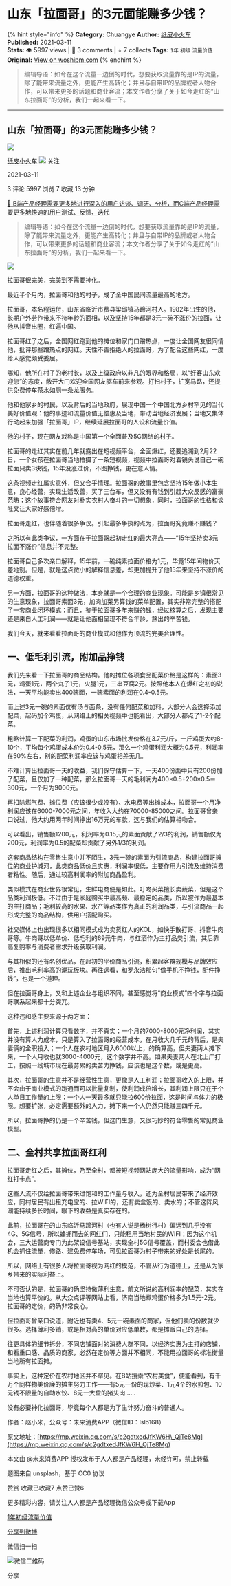 # 山东「拉面哥」的3元面能赚多少钱？
{% hint style="info" %}
**Category:** Chuangye
**Author:** [纸皮小火车](https://www.woshipm.com/u/55753)
**Published:** 2021-03-11  
**Stats:** 👁️ 5997 views | 💬 3 comments | ⭐ 7 collects
**Tags:** `1年` `初级` `流量价值`
**Original:** [View on woshipm.com](https://www.woshipm.com/chuangye/4407424.html)
{% endhint %}
> 编辑导语：如今在这个流量一边倒的时代，想要获取流量靠的是IP的流量，除了能带来流量之外，更能产生高转化；并且与自带IP的品牌或者人物合作，可以带来更多的话题和商业客流；本文作者分享了关于如今走红的“山东拉面哥”的分析，我们一起来看一下。

---

## 山东「拉面哥」的3元面能赚多少钱？

[![](https://image.woshipm.com/wp-files/2018/03/iORMSBnQTHkBDS3msmP3.jpg!/both/72x72)](https://www.woshipm.com/u/55753)

[纸皮小火车](https://www.woshipm.com/u/55753) ![](https://static.woshipm.com/tag/1101_1@2x.png) 关注

2021-03-11

3 评论 5997 浏览 7 收藏 13 分钟

[🔗 B端产品经理需要更多地进行深入的用户访谈、调研、分析，而C端产品经理需要更多地快速的用户测试、反馈、迭代](https://ke.qidianla.com/courses/bcpm)

> 编辑导语：如今在这个流量一边倒的时代，想要获取流量靠的是IP的流量，除了能带来流量之外，更能产生高转化；并且与自带IP的品牌或者人物合作，可以带来更多的话题和商业客流；本文作者分享了关于如今走红的“山东拉面哥”的分析，我们一起来看一下。

![](https://image.woshipm.com/wp-files/2021/03/MP6gkCyjx3AinxT2SAIl.jpg)

拉面哥很完美，完美到不需要神化。

最近半个月内，拉面哥和他的村子，成了全中国民间流量最高的地方。

拉面哥，本名程运付，山东省临沂市费县梁邱镇马蹄河村人。1982年出生的他，长期户外劳作带来不符年龄的面相，以及坚持15年都是3元一碗不涨价的拉面，让他从抖音出圈，红遍中国。

拉面哥红了之后，全国网红跑到他的摊位和家门口蹭热点，一度让全国网友很同情他，批评那些蹭热点的网红。天性不善拒绝人的拉面哥，为了配合这些网红，一度给人感觉颇受委屈。

哪知，他所在村子的老村长，以及上级政府以非凡的眼界和格局，以“好客山东欢迎您”的态度，敞开大门欢迎全国网友驱车前来参观。打扫村子，扩宽马路，还提供免费停车茶水如厕一条龙服务。

他和他家乡的村民，以及背后的当地政府，展现中国一个中国北方乡村罕见的当代美好价值观：他的事迹和流量价值无偿惠及当地，带动当地经济发展；当地又集体行动起来加强「拉面哥」IP，继续延展拉面哥的人设和流量价值。

他的村子，现在网友戏称是中国第一个全面普及5G网络的村子。

拉面哥的走红其实在前几年就露出在短视频平台，全面爆红，还要追溯到2月22日，一个女孩在拉面哥当地拍摄了一条短视频，视频中拉面哥对着镜头说自己一碗拉面只卖3块钱，15年没涨过价，不图挣钱，更在意人情。

这条视频走红属实意外，但又合乎情理。拉面哥的故事里包含坚持15年做小本生意，良心经营，实现生活改善，买了三台车，但又没有有钱到引起大众反感的富豪范畴；这个故事符合网友对朴实农村人奋斗的一切想象，同时，拉面哥的性格和谈吐又让大家好感倍增。

拉面哥走红，也伴随着很多争议。引起最多争执的点为，拉面哥究竟赚不赚钱？

之所以有此类争议，一方面在于拉面哥起初走红的最大亮点——“15年坚持卖3元拉面不涨价”信息并不完整。

拉面哥自己多次亲口解释，15年前，一碗纯素拉面价格为1元，毕竟15年间物价天差地别。但是，就是这点微小的解释信息差，却更加提升了他15年来坚持不涨价的道德权重。

另一方面，拉面哥的这种做法，本身就是一个合理的商业现象。可能是乡镇很常见的生意现象，拉面哥素面3元，加肉加菜另算钱的菜单配置，其实非常完整的搭配了一套商业闭环模式；而且，鉴于拉面哥多年来赚的钱，经过核算之后，发现主要还是来自人工利润——就是让他面相呈现不符合年龄，熬出的辛苦钱。

我们今天，就来看看拉面哥的商业模式和他作为顶流的完美合理性。

## 一、低毛利引流，附加品挣钱

我们先来看一下拉面哥的商品结构。他的摊位各项食品配菜价格是这样的：素面3元，鸡蛋1元，两个丸子1元，火腿1元，三串豆腐2元。按照他本人在爆红之初的说法，一天平均能卖出400碗面，一碗素面的利润在0.4-0.5元。

而上述3元一碗的素面仅有汤与面条，没有任何配菜和加料，大部分人会选择添加配菜，起码加个鸡蛋，从网络上的相关视频中也能看出，大部分人都点了1-2个配菜。

粗略计算一下配菜的利润，鸡蛋的山东市场批发价格在3.7元/斤，一斤鸡蛋大约8-10个，平均每个鸡蛋成本价为0.4-0.5元，那么一个鸡蛋利润大概为0.5元，利润率在50%左右，别的配菜利润率应该与鸡蛋相差无几。

不难计算出拉面哥一天的收益，我们保守估算一下，一天400份面中只有200份加了配菜，且仅加了一种配菜，那么拉面哥一天的毛利润为400×0.5+200×0.5＝300元，一个月为9000元。

再扣除燃气费、摊位费（应该很少或没有）、水电费等出摊成本，拉面哥一个月净利润应该在6000-7000元之间，年收入大约在70000-85000之间。拉面哥曾亲口说过，他大约用两年时间挣出16万元的车款，这与我们的估算相吻合。

可以看出，销售额1200元，利润率为0.15元的素面贡献了2/3的利润，销售额仅为200元，利润率为0.5的配菜却贡献了另外1/3的利润。

这套商品结构在零售生意中并不陌生，3元一碗的素面为引流商品，构建拉面哥摊位的商业护城河，此类商品低价且实惠，利润率很低，主要作用为引流及维持消费者粘性。随后，通过较高利润率的附加商品盈利。

类似模式在商业世界很常见，生鲜电商便是如此。叮咚买菜擅长卖蔬菜，但是这个品类利润极低。不过由于是家庭购买中最高频、最稳定的品类，所以被作为最基本的主打商品；毛利较高的水果、水产等品类作为真正的利润品类，与引流商品一起形成完整的商品结构，供用户搭配购买。

社交媒体上也出现很多以相同模式成为卖货红人的KOL，如快手散打哥、抖音牛肉哥等。牛肉哥以低单价、低毛利的69元牛肉，与红酒作为主打品类引流，其后靠高复购率与消费者需求升级获取利润。

与其相似的还有名创优品，在起初的平价商品引流，积累起客群规模与品牌效应后，推出毛利率高的潮玩板块。再往远看，和罗永浩那句“做手机不挣钱，配件挣钱”，也是一个道理。

但在拉面哥身上，又和上述企业与组织不同，甚至感觉将“商业模式”四个字与拉面哥联系起来都十分突兀。

这种违和感主要来源于两方面：

首先，上述利润计算只看数字，并不真实；一个月的7000-8000元净利润，其实并没有算人力成本，只是算入了拉面哥的经营成本，在月收大几千元的背后，是夫妻俩的全职投入；一个人在农村地区月入6000以上，的确算高，但夫妻两人摊下来，一个人月收也就3000-4000元，这个数字并不高。如果夫妻两人在北上广打工，按照一线城市现在最劳累的卖苦力挣钱，应该也是这个数，或是更高。

其次，拉面哥的生意并不是经营性生意，更像是人工利润；拉面哥收入的上限，并不会由于商业模式的跑通而可以批量复制，使利润成倍增长，其利润上限只在于个人单日工作量的上限；一个人一天最多就只能拉600份拉面，这是时间与体力的极限。想要扩张，必定需要额外的人力，摊下来一个人仍然只能赚三四千元。

所以，拉面哥挣的仍是一个辛苦钱，但这门生意，又很巧妙的符合零售的常见商业模型。

## 二、全村共享拉面哥红利

拉面哥走红之后，其摊位，乃至全村，都被短视频网站庞大的流量影响，成为“网红打卡点”。

这些人流不仅给拉面哥带来过饱和的工作量与收入，还为全村居民带来了经济效应，同村居民有出租充电宝的、拉WIFI的，还有卖盒饭的、卖水的；不管这阵风潮能持续多长时间，眼下的收益是真实存在的。

此前，拉面哥在的山东临沂马蹄河村（也有人说是杨树行村）偏远到几乎没有4G、5G信号，所以蜂拥而去的网红们，只能租用当地村民的WIFI；因为这个机会，三大运营商专门为此架设信号基站，实现全村5G信号覆盖，而村委会也借此机会抓住流量，修路、建免费停车场，可见拉面哥为村子带来的好处是长尾的。

所以，网络上有很多人将拉面哥视为网红的模范，不管从行为道德上，还是从为家乡带来的实际利益上。

不可否认的是，拉面哥的确坚持做薄利生意，前文所说的高利润率的配菜，其实在当地也算平价的。从大众点评等网站上看，济南当地煮鸡蛋价格多为1.5元-2元。拉面哥的定价，的确非常良心。

但拉面哥曾亲口说道，附近也有卖4、5元一碗素面的商家，但他们卖的份数就少很多。选择薄利多销，或是相对高的单价对应低单数，都是摊贩自己的选择。

往更具体的细节拆分，不同店铺面对的消费人群不同，以经济实惠为主打的店铺，和看重口感、品质的商家，必然在定价等方面并不相同，不能用拉面哥的标准衡量当地所有拉面摊。

事实上，这种定价在农村地区并不罕见。在B站搜索“农村美食”，便能看到，有千万个同样物美价廉的摊主努力工作——有5元一份的现炒菜、1元4个的水煎包、10元钱不限量的自助水饺、8元一大盘的猪头肉……

没有必要神化拉面哥，毕竟每个人都是为了生计努力奋斗的普通人。

作者：赵小米，公众号：未来消费APP（微信ID：lslb168）

原文地址：[https://mp.weixin.qq.com/s/c2gdtxedJfKW6H\_QjTe8Mg](https://mp.weixin.qq.com/s/c2gdtxedJfKW6H_QjTe8Mg)

本文由 @未来消费APP 授权发布于人人都是产品经理，未经许可，禁止转载

题图来自 unsplash，基于 CC0 协议

赞赏 收藏已收藏7 点赞已赞6

更多精彩内容，请关注人人都是产品经理微信公众号或下载App

[1年](https://www.woshipm.com/tag/1%e5%b9%b4)[初级](https://www.woshipm.com/tag/%e5%88%9d%e7%ba%a7)[流量价值](https://www.woshipm.com/tag/%e6%b5%81%e9%87%8f%e4%bb%b7%e5%80%bc)

[分享到微博](https://service.weibo.com/share/share.php?appkey=2775287854&title=山东「拉面哥」的3元面能赚多少钱？&url=https://www.woshipm.com/chuangye/4407424.html&pic=https://image.woshipm.com/wp-files/2021/03/MP6gkCyjx3AinxT2SAIl.jpg)

微信扫一扫

![微信二维码](https://api.pwmqr.com/qrcode/create/?url=https://www.woshipm.com/chuangye/4407424.html)

分享